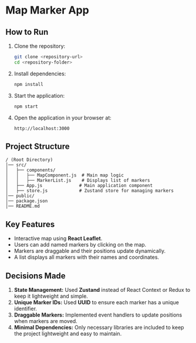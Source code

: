 # Map Marker App

## How to Run

1. Clone the repository:
   ```sh
   git clone <repository-url>
   cd <repository-folder>
   ```
2. Install dependencies:
   ```sh
   npm install
   ```
3. Start the application:
   ```sh
   npm start
   ```
4. Open the application in your browser at:
   ```
   http://localhost:3000
   ```

## Project Structure

```
/ (Root Directory)
│── src/
│   ├── components/
│   │   ├── MapComponent.js  # Main map logic
│   │   ├── MarkerList.js    # Displays list of markers
│   ├── App.js              # Main application component
│   ├── store.js            # Zustand store for managing markers
│── public/
│── package.json
│── README.md
```

## Key Features
- Interactive map using **React Leaflet**.
- Users can add named markers by clicking on the map.
- Markers are draggable and their positions update dynamically.
- A list displays all markers with their names and coordinates.

## Decisions Made

1. **State Management:** Used **Zustand** instead of React Context or Redux to keep it lightweight and simple.
2. **Unique Marker IDs:** Used **UUID** to ensure each marker has a unique identifier.
3. **Draggable Markers:** Implemented event handlers to update positions when markers are moved.
4. **Minimal Dependencies:** Only necessary libraries are included to keep the project lightweight and easy to maintain.

